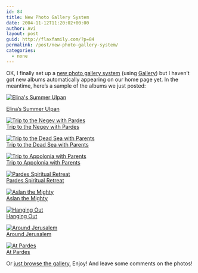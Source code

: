 ```yaml
---
id: 84
title: New Photo Gallery System
date: 2004-11-12T11:20:02+00:00
author: Avi
layout: post
guid: http://flaxfamily.com/?p=84
permalink: /post/new-photo-gallery-system/
categories:
  - none
---
```

OK, I finally set up a [new photo gallery system](http://flaxfamily.com/gallery/) (using [Gallery](http://gallery.menalto.com/)) but I haven&#8217;t got new albums automatically appearing on our home page yet. In the meantime, here&#8217;s a sample of the albums we just posted:

[![Elina's Summer Ulpan](http://flaxfamily.com/albums/hurothberg/husummerulpan.highlight.jpg)](http://flaxfamily.com/gallery/husummerulpan)
  
[Elina&#8217;s Summer Ulpan](http://flaxfamily.com/gallery/husummerulpan)

[![Trip to the Negev with Pardes](http://flaxfamily.com/albums/pardesnegev/IMGP2994.highlight.jpg)](http://flaxfamily.com/gallery/pardesnegev)  
[Trip to the Negev with Pardes](http://flaxfamily.com/gallery/pardesnegev)

[![Trip to the Dead Sea with Parents](http://flaxfamily.com/albums/deadseaparents/IMGP2825.highlight.jpg)](http://flaxfamily.com/gallery/deadseaparents)  
[Trip to the Dead Sea with Parents](http://flaxfamily.com/gallery/deadseaparents)

[![Trip to Appolonia with Parents](http://flaxfamily.com/albums/appolonia/IMGP2877.highlight.jpg)](http://flaxfamily.com/gallery/appolonia)  
[Trip to Appolonia with Parents](http://flaxfamily.com/gallery/appolonia)

[![Pardes Spiritual Retreat](http://flaxfamily.com/albums/pardesspirit/IMGP2613.highlight.jpg)](http://flaxfamily.com/gallery/pardesspirit)  
[Pardes Spiritual Retreat](http://flaxfamily.com/gallery/pardesspirit)

[![Aslan the Mighty](http://flaxfamily.com/albums/aslan/IMGP2966.highlight.jpg)](http://flaxfamily.com/gallery/aslan)  
[Aslan the Mighty](http://flaxfamily.com/gallery/aslan)

[![Hanging Out](http://flaxfamily.com/albums/hangingout/IMGP2332.highlight.jpg)](http://flaxfamily.com/gallery/hangingout)  
[Hanging Out](http://flaxfamily.com/gallery/hangingout)

[![Around Jerusalem](http://flaxfamily.com/albums/aroundjlem/IMGP2985.highlight.jpg)](http://flaxfamily.com/gallery/aroundjlem)  
[Around Jerusalem](http://flaxfamily.com/gallery/aroundjlem)

[![At Pardes](http://flaxfamily.com/albums/atpardes/IMGP2502.highlight.jpg)](http://flaxfamily.com/gallery/atpardes)  
[At Pardes](http://flaxfamily.com/gallery/atpardes)

Or [just browse the gallery.](http://flaxfamily.com/gallery/) Enjoy! And leave some comments on the photos!